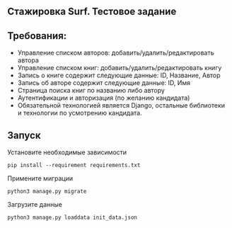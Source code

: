 ## Стажировка Surf. Тестовое задание

## Требования:
* Управление списком авторов: добавить/удалить/редактировать автора
* Управление списком книг: добавить/удалить/редактировать книгу
* Запись о книге содержит следующие данные: ID, Название, Автор
* Запись об авторе содержит следующие данные: ID, Имя
* Страница поиска книг по названию либо автору
* Аутентификации и авторизация (по желанию кандидата)
* Обязательной технологией является Django, остальные библиотеки и технологии по усмотрению кандидата.

## Запуск
Установите необходимые зависимости
```shell
pip install --requirement requirements.txt
```
Примените миграции
```shell
python3 manage.py migrate
```
Загрузите данные
```shell
python3 manage.py loaddata init_data.json
```